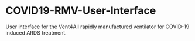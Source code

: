 # COVID19-RMV-User-Interface
User interface for the Vent4All rapidly manufactured ventilator for COVID-19 induced ARDS treatment.
